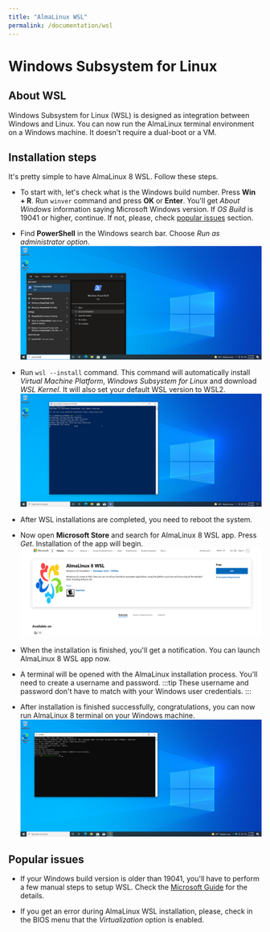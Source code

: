 ```yaml
---
title: "AlmaLinux WSL"
permalink: /documentation/wsl
---
```


# Windows Subsystem for Linux 

## About WSL

Windows Subsystem for Linux (WSL) is designed as integration between Windows and Linux. You can now run the AlmaLinux terminal environment on a Windows machine. It doesn't require a dual-boot or a VM. 

## Installation steps

It's pretty simple to have AlmaLinux 8 WSL. Follow these steps. 

* To start with, let's check what is the Windows build number. Press **Win + R**. Run `winver` command and press **OK** or **Enter**. You'll get *About Windows* information saying Microsoft Windows version. If *OS Build* is 19041 or higher, continue. If not, please, check [popular issues](#popular-issues) section.
* Find **PowerShell** in the Windows search bar. Choose *Run as administrator option*.
![image](/images/wsl-powershell.png)

* Run `wsl --install` command. This command will automatically install *Virtual Machine Platform*, *Windows Subsystem for Linux* and download *WSL Kernel*. It will also set your default WSL version to WSL2. 
![image](/images/wsl-install.png)

* After WSL installations are completed, you need to reboot the system.
* Now open **Microsoft Store** and search for AlmaLinux 8 WSL app. Press *Get*. Installation of the app will begin.
![image](/images/wsl-ms-store.png)

* When the installation is finished, you'll get a notification. You can launch AlmaLinux 8 WSL app now.
* A terminal will be opened with the AlmaLinux installation process. You'll need to create a username and password. 
:::tip
These username and password don't have to match with your Windows user credentials.
:::
* After installation is finished successfully, congratulations, you can now run AlmaLinux 8 terminal on your Windows machine.
![image](/images/wsl-alma.png)

## Popular issues

* If your Windows build version is older than 19041, you'll have to perform a few manual steps to setup WSL. Check the [Microsoft Guide](https://docs.microsoft.com/en-us/windows/wsl/install-manual#step-1---enable-the-windows-subsystem-for-linux) for the details.

* If you get an error during AlmaLinux WSL installation, please, check in the BIOS menu that the *Virtualization* option is enabled.
